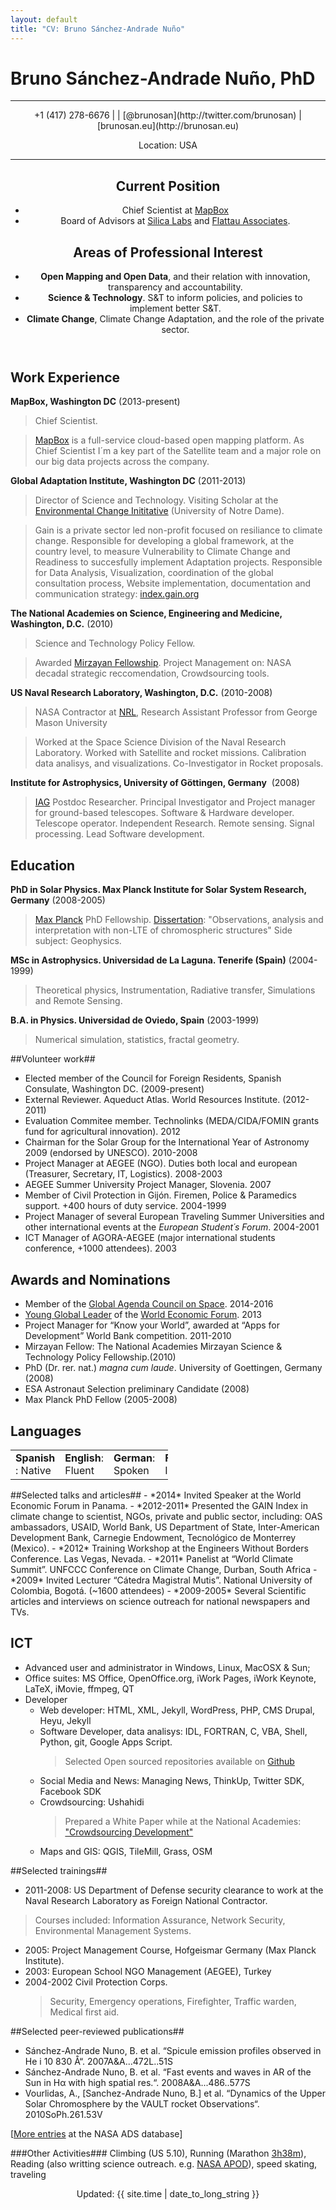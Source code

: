 ```yaml
---
layout: default 
title: "CV: Bruno Sánchez-Andrade Nuño"
---
```

# Bruno Sánchez-Andrade Nuño, PhD #
***
<header>
+1 (417) 278-6676 | <brunosan@gmail.com> | [@brunosan](http://twitter.com/brunosan) | [brunosan.eu](http://brunosan.eu)  

Location: USA
****

## Current Position ##

* Chief Scientist at [MapBox](http://mapbox.com)
* Board of Advisors at [Silica Labs](http://silicalabs.com/) and [Flattau Associates](http://www.flattauassociates.com/).

## Areas of Professional Interest ##

* **Open Mapping and Open Data**, and their relation with innovation, transparency and accountability.
* **Science & Technology**. S&T to inform policies, and policies to implement better S&T.
* **Climate Change**, Climate Change Adaptation, and the role of the private sector.

</header>


## Work Experience ##
**MapBox, Washington DC** (2013-present)
 >Chief Scientist.

>[MapBox](http://mapbox.com) is a full-service cloud-based open mapping platform. As Chief Scientist I´m a key part of the Satellite team and a major role on our big data projects across the company. 

**Global Adaptation Institute, Washington DC** (2011-2013)
 >Director of Science and Technology.
 >Visiting Scholar at the [Environmental Change Inititative](http://environmentalchange.nd.edu/) (University of Notre Dame).

>Gain is a private sector led non-profit focused on resiliance to climate change. Responsible for developing a global framework, at the country level, to measure Vulnerability to Climate Change and Readiness to succesfully implement Adaptation projects. 
Responsible for Data Analysis, Visualization, coordination of the global consultation process, Website implementation, documentation and communication strategy: [index.gain.org](http://index.gain.org)

**The National Academies on Science, Engineering and Medicine, Washington, D.C.** (2010)
> Science and Technology Policy Fellow. 

>Awarded [Mirzayan Fellowship](http://sites.nationalacademies.org/PGA/policyfellows/index.htm). Project Management on: NASA decadal strategic reccomendation, Crowdsourcing tools.

**US Naval Research Laboratory, Washington, D.C.**  (2010-2008)
> NASA Contractor at [NRL](http://www.nrl.navy.mil/), Research Assistant Professor from George Mason University

> Worked at the Space Science Division of the Naval Research Laboratory. Worked with Satellite and rocket missions. 
Calibration data analisys, and visualizations. Co-Investigator in Rocket proposals. 

**Institute for Astrophysics, University of Göttingen, Germany**  (2008)
> [IAG](http://www.uni-goettingen.de/en/203293.html) Postdoc Researcher. Principal Investigator and Project manager for ground-based telescopes. 
Software & Hardware developer. Telescope operator. Independent Research. Remote sensing. Signal processing. Lead Software development.

## Education ##
**PhD in Solar Physics. Max Planck Institute for Solar System Research, Germany** (2008-2005)
>[Max Planck](http://www.mps.mpg.de/en/) PhD Fellowship. [Dissertation](http://apod.nasa.gov/apod/ap070522.html): "Observations, analysis and interpretation with non-LTE of
>chromospheric structures" Side subject: Geophysics.

**MSc in Astrophysics. Universidad de La Laguna. Tenerife (Spain)** (2004-1999)
> Theoretical physics, Instrumentation, Radiative transfer, Simulations and Remote Sensing.

**B.A. in Physics. Universidad de Oviedo, Spain** (2003-1999)

> Numerical simulation, statistics, fractal geometry.
 		
##Volunteer work##
* Elected member of the Council for Foreign Residents, Spanish Consulate, Washington DC. (2009-present)
* External Reviewer. Aqueduct Atlas. World Resources Institute. (2012-2011) 
* Evaluation Commitee member. Technolinks (MEDA/CIDA/FOMIN grants fund for
  agricultural innovation). 2012
* Chairman for the Solar Group for the International Year of Astronomy 2009 (endorsed by UNESCO). 2010-2008
* Project Manager at AEGEE (NGO). Duties both local and european (Treasurer, Secretary, IT, Logistics). 2008-2003
* AEGEE Summer University Project Manager, Slovenia. 2007 	
* Member of Civil Protection in Gijón. Firemen, Police & Paramedics support. +400 hours of duty service. 2004-1999 	
* Project Manager of several European Traveling Summer Universities and other international events at the *European Student´s Forum*. 2004-2001	
* ICT Manager of AGORA-AEGEE (major international students conference, +1000 attendees). 2003 	


## Awards and Nominations ##
* Member of the [Global Agenda Council on Space](http://www.weforum.org/content/global-agenda-council-space-2014-2016-0). 2014-2016
* [Young Global Leader](http://www.weforum.org/community/forum-young-global-leaders) of the [World Economic Forum](http://www.weforum.org). 2013
* Project Manager for “Know your World”, awarded at “Apps for Development” World Bank competition. 2011-2010	
* Mirzayan Fellow: The National Academies Mirzayan Science & Technology Policy Fellowship.(2010)
* PhD (Dr. rer. nat.) *magna cum laude*. University of Goettingen, Germany (2008)
* ESA Astronaut Selection preliminary Candidate (2008)
* Max Planck PhD Fellow (2005-2008)


## Languages ##
<table style="align:left; width:50%;"><tr>
	<td><strong>Spanish </strong>: Native 
	</td><td>	<strong>English</strong>: Fluent	
	</td><td>	<strong>German</strong>: Spoken	
	</td><td>	<strong>French</strong>: Intermediate. </td>
</tr></table>
##Selected talks and articles##
- *2014* Invited Speaker at the World Economic Forum in Panama.
- *2012-2011* Presented the GAIN Index in climate change to scientist, NGOs, private and public sector, including: 
OAS ambassadors, USAID, World Bank, US Department of State, Inter-American Development Bank, Carnegie Endowment, Tecnológico de Monterrey (Mexico).
- *2012* Training Workshop at the Engineers Without Borders Conference. Las Vegas, Nevada.
- *2011* Panelist at “World Climate Summit”. UNFCCC Conference on Climate Change, Durban, South Africa
- *2009* 	Invited Lecturer “Cátedra Magistral Mutis”. National University of Colombia, Bogotá. (~1600 attendees)
- *2009-2005* Several Scientific articles and interviews on science outreach for national newspapers and TVs.

## ICT	
* Advanced user and administrator in Windows, Linux, MacOSX & Sun; 
* Office suites: MS Office, OpenOffice.org, iWork Pages, iWork Keynote, LaTeX, iMovie, ffmpeg, QT
*   Developer
    * Web developer: HTML, XML, Jekyll, WordPress, PHP, CMS Drupal, Heyu, Jekyll 
    * Software Developer, data analisys:  IDL, FORTRAN, C, VBA, Shell, Python, git, Google Apps Script. 
      > Selected Open sourced repositories available on [Github](http://www.github.com/brunosan)
    * Social Media and News: Managing News, ThinkUp, Twitter SDK, Facebook SDK
    * Crowdsourcing: Ushahidi
      >Prepared a White Paper while at the National Academies:
["Crowdsourcing
Development"](http://brunosan.eu/2010/10/28/crowdsourcing-development/)
    * Maps and GIS: QGIS, TileMill, Grass, OSM

##Selected trainings##
* 2011-2008:  US Department of Defense security clearance to work at the Naval Research Laboratory as Foreign National Contractor. 
 > Courses included: Information Assurance, Network Security, Environmental Management Systems.  
* 2005: 	Project Management Course, Hofgeismar Germany (Max Planck Institute).
* 2003:   European School NGO Management (AEGEE), Turkey
* 2004-2002 	Civil Protection Corps.
    >Security, Emergency operations, Firefighter, Traffic warden, Medical first aid.

##Selected peer-reviewed publications##
* Sánchez-Andrade Nuno, B. et al. “Spicule emission profiles observed in He i 10 830 Å“. 2007A&A...472L..51S
* Sánchez-Andrade Nuno, B. et al. “Fast events and waves in AR of the Sun in Hα with high spatial res.“. 2008A&A...486..577S
* Vourlidas, A., [Sanchez-Andrade Nuno, B.] et al. “Dynamics of the Upper Solar Chromosphere by the VAULT rocket Observations“. 2010SoPh.261.53V

[[More
entries](http://adsabs.harvard.edu/cgi-bin/nph-abs_connect?return_req=no_params&author=S%C3%A1nchez-Andrade%20Nu%C3%B1o,%20B.&db_key=AST) at the NASA ADS database]

###Other Activities###
Climbing (US 5.10), Running (Marathon [3h38m](http://results.chicagomarathon.com/2013/?content=detail&fpid=search&pid=search&idp=999999107FA30900000F6923&lang=EN_CAP&event=MAR)), Reading (also writting
science outreach. e.g. [NASA
APOD](http://apod.nasa.gov/apod/ap070522.html)), speed skating, traveling

<footer>
<div align="center">
Updated: {{ site.time | date_to_long_string }}
</div>
</footer>
